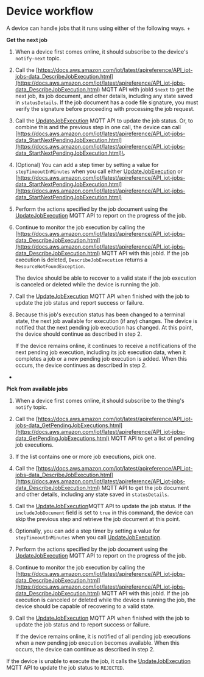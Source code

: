 # Device workflow<a name="jobs-workflow-device-online"></a>

A device can handle jobs that it runs using either of the following ways\. 
+ 

**Get the next job**

  1. When a device first comes online, it should subscribe to the device's `notify-next` topic\.

  1. Call the [https://docs.aws.amazon.com/iot/latest/apireference/API_iot-jobs-data_DescribeJobExecution.html](https://docs.aws.amazon.com/iot/latest/apireference/API_iot-jobs-data_DescribeJobExecution.html) MQTT API with jobId `$next` to get the next job, its job document, and other details, including any state saved in `statusDetails`\. If the job document has a code file signature, you must verify the signature before proceeding with processing the job request\.

  1. Call the [UpdateJobExecution](https://docs.aws.amazon.com/iot/latest/apireference/API_iot-jobs-data_UpdateJobExecution.html) MQTT API to update the job status\. Or, to combine this and the previous step in one call, the device can call [https://docs.aws.amazon.com/iot/latest/apireference/API_iot-jobs-data_StartNextPendingJobExecution.html](https://docs.aws.amazon.com/iot/latest/apireference/API_iot-jobs-data_StartNextPendingJobExecution.html)\.

  1. \(Optional\) You can add a step timer by setting a value for `stepTimeoutInMinutes` when you call either [UpdateJobExecution](https://docs.aws.amazon.com/iot/latest/apireference/API_iot-jobs-data_UpdateJobExecution.html) or [https://docs.aws.amazon.com/iot/latest/apireference/API_iot-jobs-data_StartNextPendingJobExecution.html](https://docs.aws.amazon.com/iot/latest/apireference/API_iot-jobs-data_StartNextPendingJobExecution.html)

  1. Perform the actions specified by the job document using the [UpdateJobExecution](https://docs.aws.amazon.com/iot/latest/apireference/API_iot-jobs-data_UpdateJobExecution.html) MQTT API to report on the progress of the job\.

  1. Continue to monitor the job execution by calling the [https://docs.aws.amazon.com/iot/latest/apireference/API_iot-jobs-data_DescribeJobExecution.html](https://docs.aws.amazon.com/iot/latest/apireference/API_iot-jobs-data_DescribeJobExecution.html) MQTT API with this jobId\. If the job execution is deleted, `DescribeJobExecution` returns a `ResourceNotFoundException`\.

     The device should be able to recover to a valid state if the job execution is canceled or deleted while the device is running the job\.

  1. Call the [UpdateJobExecution](https://docs.aws.amazon.com/iot/latest/apireference/API_iot-jobs-data_UpdateJobExecution.html) MQTT API when finished with the job to update the job status and report success or failure\.

  1. Because this job's execution status has been changed to a terminal state, the next job available for execution \(if any\) changes\. The device is notified that the next pending job execution has changed\. At this point, the device should continue as described in step 2\.

     If the device remains online, it continues to receive a notifications of the next pending job execution, including its job execution data, when it completes a job or a new pending job execution is added\. When this occurs, the device continues as described in step 2\.
+ 

**Pick from available jobs**

  1. When a device first comes online, it should subscribe to the thing's `notify` topic\.

  1. Call the [https://docs.aws.amazon.com/iot/latest/apireference/API_iot-jobs-data_GetPendingJobExecutions.html](https://docs.aws.amazon.com/iot/latest/apireference/API_iot-jobs-data_GetPendingJobExecutions.html) MQTT API to get a list of pending job executions\.

  1. If the list contains one or more job executions, pick one\.

  1. Call the [https://docs.aws.amazon.com/iot/latest/apireference/API_iot-jobs-data_DescribeJobExecution.html](https://docs.aws.amazon.com/iot/latest/apireference/API_iot-jobs-data_DescribeJobExecution.html) MQTT API to get the job document and other details, including any state saved in `statusDetails`\.

  1. Call the [UpdateJobExecution](https://docs.aws.amazon.com/iot/latest/apireference/API_iot-jobs-data_UpdateJobExecution.html)MQTT API to update the job status\. If the `includeJobDocument` field is set to `true` in this command, the device can skip the previous step and retrieve the job document at this point\.

  1. Optionally, you can add a step timer by setting a value for `stepTimeoutInMinutes` when you call [UpdateJobExecution](https://docs.aws.amazon.com/iot/latest/apireference/API_iot-jobs-data_UpdateJobExecution.html)\.

  1. Perform the actions specified by the job document using the [UpdateJobExecution](https://docs.aws.amazon.com/iot/latest/apireference/API_iot-jobs-data_UpdateJobExecution.html) MQTT API to report on the progress of the job\.

  1. Continue to monitor the job execution by calling the [https://docs.aws.amazon.com/iot/latest/apireference/API_iot-jobs-data_DescribeJobExecution.html](https://docs.aws.amazon.com/iot/latest/apireference/API_iot-jobs-data_DescribeJobExecution.html) MQTT API with this jobId\. If the job execution is canceled or deleted while the device is running the job, the device should be capable of recovering to a valid state\.

  1. Call the [UpdateJobExecution](https://docs.aws.amazon.com/iot/latest/apireference/API_iot-jobs-data_UpdateJobExecution.html) MQTT API when finished with the job to update the job status and to report success or failure\.

     If the device remains online, it is notified of all pending job executions when a new pending job execution becomes available\. When this occurs, the device can continue as described in step 2\.

If the device is unable to execute the job, it calls the [UpdateJobExecution](https://docs.aws.amazon.com/iot/latest/apireference/API_iot-jobs-data_UpdateJobExecution.html) MQTT API to update the job status to `REJECTED`\.